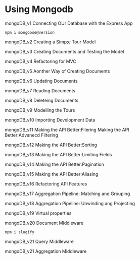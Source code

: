# Using Mongodb


mongoDB_v1
Connecting OUr Database with the Express App

```
npm i mongoose@version
```


mongoDB_v2
Creating a Simp;e Tour Model

mongoDB_v3
Creating Documents and Testing the Model

mongoDB_v4
Refactoring for MVC

mongoDB_v5
Aonther Way of Creating Documents

mongoDB_v6
Updating Documents

mongoDB_v7
Reading Documents

mongoDB_v8
Deleteing Documents

mongoDB_v9
Modelling the Tours

mongoDB_v10
Importing Development Data

mongoDB_v11
Making the API Better:Filering
Making the API Better:Advanecd Filtering

mongoDB_v12
Making the API Better:Sorting

mongoDB_v13
Making the API Better:Limiting Fields

mongoDB_v14
Making the API Better:Pagination

mongoDB_v15
Making the API Better:Aliasing

mongoDB_v16
Refactoring API Features

mongoDB_v17
Aggregation Pipeline: Matching and Grouping

mongoDB_v18
Aggregation Pipeline: Unwinding ang Projecting

mongoDB_v19
Virtual properties

mongoDB_v20
Document Middleware

```
npm i slugify
```
mongoDB_v21
Query Middleware

mongoDB_v21
Aggregation Middleware
